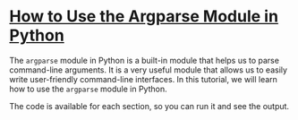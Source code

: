 # [How to Use the Argparse Module in Python]()
The `argparse` module in Python is a built-in module that helps us to parse command-line arguments. It is a very useful module that allows us to easily write user-friendly command-line interfaces. In this tutorial, we will learn how to use the `argparse` module in Python.

The code is available for each section, so you can run it and see the output.